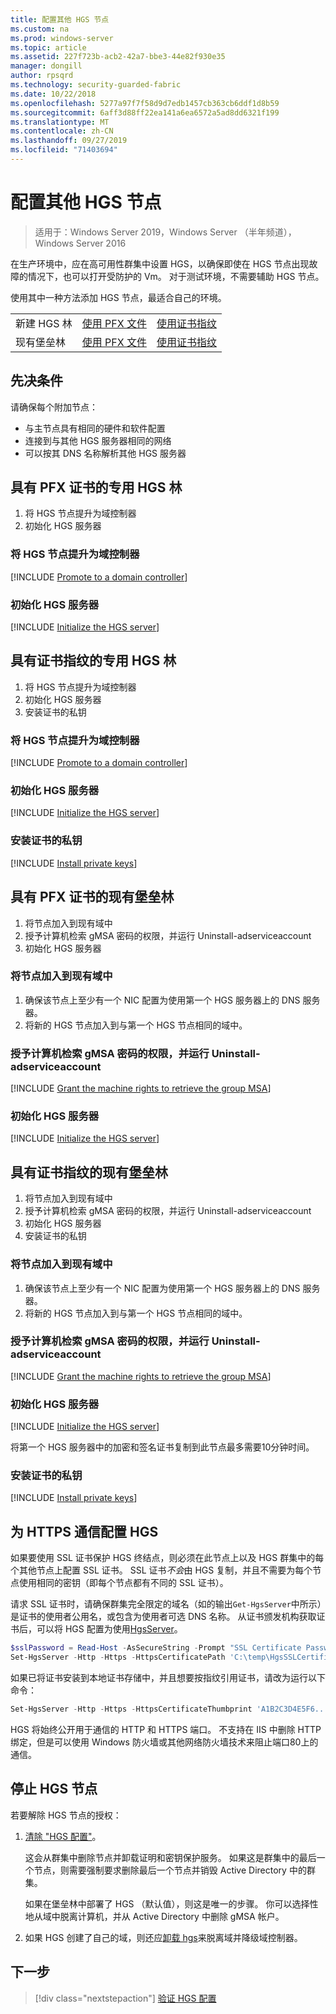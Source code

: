 ```yaml
---
title: 配置其他 HGS 节点
ms.custom: na
ms.prod: windows-server
ms.topic: article
ms.assetid: 227f723b-acb2-42a7-bbe3-44e82f930e35
manager: dongill
author: rpsqrd
ms.technology: security-guarded-fabric
ms.date: 10/22/2018
ms.openlocfilehash: 5277a97f7f58d9d7edb1457cb363cb6ddf1d8b59
ms.sourcegitcommit: 6aff3d88ff22ea141a6ea6572a5ad8dd6321f199
ms.translationtype: MT
ms.contentlocale: zh-CN
ms.lasthandoff: 09/27/2019
ms.locfileid: "71403694"
---
```

# <a name="configure-additional-hgs-nodes"></a>配置其他 HGS 节点

>适用于：Windows Server 2019，Windows Server （半年频道），Windows Server 2016

在生产环境中，应在高可用性群集中设置 HGS，以确保即使在 HGS 节点出现故障的情况下，也可以打开受防护的 Vm。 对于测试环境，不需要辅助 HGS 节点。

使用其中一种方法添加 HGS 节点，最适合自己的环境。

|                |                         |                              | 
|----------------|-------------------------|------------------------------|
|新建 HGS 林  | [使用 PFX 文件](#dedicated-hgs-forest-with-pfx-certificates) | [使用证书指纹](#dedicated-hgs-forest-with-certificate-thumbprints) |
|现有堡垒林 |  [使用 PFX 文件](#existing-bastion-forest-with-pfx-certificates) | [使用证书指纹](#existing-bastion-forest-with-certificate-thumbprints) |

## <a name="prerequisites"></a>先决条件

请确保每个附加节点： 
- 与主节点具有相同的硬件和软件配置 
- 连接到与其他 HGS 服务器相同的网络
- 可以按其 DNS 名称解析其他 HGS 服务器

## <a name="dedicated-hgs-forest-with-pfx-certificates"></a>具有 PFX 证书的专用 HGS 林

1. 将 HGS 节点提升为域控制器
2. 初始化 HGS 服务器

### <a name="promote-the-hgs-node-to-a-domain-controller"></a>将 HGS 节点提升为域控制器

[!INCLUDE [Promote to a domain controller](../../../includes/guarded-fabric-promote-domain-controller.md)] 

### <a name="initialize-the-hgs-server"></a>初始化 HGS 服务器

[!INCLUDE [Initialize the HGS server](../../../includes/guarded-fabric-initialize-hgs-on-the-node.md)] 

## <a name="dedicated-hgs-forest-with-certificate-thumbprints"></a>具有证书指纹的专用 HGS 林
 
1. 将 HGS 节点提升为域控制器
2. 初始化 HGS 服务器
3. 安装证书的私钥

### <a name="promote-the-hgs-node-to-a-domain-controller"></a>将 HGS 节点提升为域控制器

[!INCLUDE [Promote to a domain controller](../../../includes/guarded-fabric-promote-domain-controller.md)] 

### <a name="initialize-the-hgs-server"></a>初始化 HGS 服务器

[!INCLUDE [Initialize the HGS server](../../../includes/guarded-fabric-initialize-hgs-on-the-node.md)] 

### <a name="install-the-private-keys-for-the-certificates"></a>安装证书的私钥

[!INCLUDE [Install private keys](../../../includes/guarded-fabric-install-private-keys.md)]

## <a name="existing-bastion-forest-with-pfx-certificates"></a>具有 PFX 证书的现有堡垒林

1. 将节点加入到现有域中
2. 授予计算机检索 gMSA 密码的权限，并运行 Uninstall-adserviceaccount
3. 初始化 HGS 服务器

### <a name="join-the-node-to-the-existing-domain"></a>将节点加入到现有域中

1. 确保该节点上至少有一个 NIC 配置为使用第一个 HGS 服务器上的 DNS 服务器。
2. 将新的 HGS 节点加入到与第一个 HGS 节点相同的域中。 

### <a name="grant-the-machine-rights-to-retrieve-gmsa-password-and-run-install-adserviceaccount"></a>授予计算机检索 gMSA 密码的权限，并运行 Uninstall-adserviceaccount

[!INCLUDE [Grant the machine rights to retrieve the group MSA](../../../includes/guarded-fabric-grant-machine-rights-to-retrieve-gmsa.md)] 

### <a name="initialize-the-hgs-server"></a>初始化 HGS 服务器

[!INCLUDE [Initialize the HGS server](../../../includes/guarded-fabric-initialize-hgs-on-the-node.md)] 

## <a name="existing-bastion-forest-with-certificate-thumbprints"></a>具有证书指纹的现有堡垒林

1. 将节点加入到现有域中
2. 授予计算机检索 gMSA 密码的权限，并运行 Uninstall-adserviceaccount
3. 初始化 HGS 服务器
4. 安装证书的私钥

### <a name="join-the-node-to-the-existing-domain"></a>将节点加入到现有域中

1. 确保该节点上至少有一个 NIC 配置为使用第一个 HGS 服务器上的 DNS 服务器。
2. 将新的 HGS 节点加入到与第一个 HGS 节点相同的域中。 

### <a name="grant-the-machine-rights-to-retrieve-gmsa-password-and-run-install-adserviceaccount"></a>授予计算机检索 gMSA 密码的权限，并运行 Uninstall-adserviceaccount

[!INCLUDE [Grant the machine rights to retrieve the group MSA](../../../includes/guarded-fabric-grant-machine-rights-to-retrieve-gmsa.md)] 

### <a name="initialize-the-hgs-server"></a>初始化 HGS 服务器

[!INCLUDE [Initialize the HGS server](../../../includes/guarded-fabric-initialize-hgs-on-the-node.md)] 

将第一个 HGS 服务器中的加密和签名证书复制到此节点最多需要10分钟时间。

### <a name="install-the-private-keys-for-the-certificates"></a>安装证书的私钥

[!INCLUDE [Install private keys](../../../includes/guarded-fabric-install-private-keys.md)]

## <a name="configure-hgs-for-https-communications"></a>为 HTTPS 通信配置 HGS

如果要使用 SSL 证书保护 HGS 终结点，则必须在此节点上以及 HGS 群集中的每个其他节点上配置 SSL 证书。
SSL 证书*不会*由 HGS 复制，并且不需要为每个节点使用相同的密钥（即每个节点都有不同的 SSL 证书）。

请求 SSL 证书时，请确保群集完全限定的域名（如的输出`Get-HgsServer`中所示）是证书的使用者公用名，或包含为使用者可选 DNS 名称。
从证书颁发机构获取证书后，可以将 HGS 配置为使用[HgsServer](https://technet.microsoft.com/itpro/powershell/windows/hgsserver/set-hgsserver)。

```powershell
$sslPassword = Read-Host -AsSecureString -Prompt "SSL Certificate Password"
Set-HgsServer -Http -Https -HttpsCertificatePath 'C:\temp\HgsSSLCertificate.pfx' -HttpsCertificatePassword $sslPassword
```

如果已将证书安装到本地证书存储中，并且想要按指纹引用证书，请改为运行以下命令：

```powershell
Set-HgsServer -Http -Https -HttpsCertificateThumbprint 'A1B2C3D4E5F6...'
```

HGS 将始终公开用于通信的 HTTP 和 HTTPS 端口。
不支持在 IIS 中删除 HTTP 绑定，但是可以使用 Windows 防火墙或其他网络防火墙技术来阻止端口80上的通信。

## <a name="decommission-an-hgs-node"></a>停止 HGS 节点

若要解除 HGS 节点的授权：

1. [清除 "HGS 配置"](guarded-fabric-manage-hgs.md#clearing-the-hgs-configuration)。

   这会从群集中删除节点并卸载证明和密钥保护服务。 
   如果这是群集中的最后一个节点，则需要强制要求删除最后一个节点并销毁 Active Directory 中的群集。 
   
   如果在堡垒林中部署了 HGS （默认值），则这是唯一的步骤。 
   你可以选择性地从域中脱离计算机，并从 Active Directory 中删除 gMSA 帐户。

1. 如果 HGS 创建了自己的域，则还应[卸载 hgs](guarded-fabric-manage-hgs.md#clearing-the-hgs-configuration)来脱离域并降级域控制器。



## <a name="next-step"></a>下一步

> [!div class="nextstepaction"]
> [验证 HGS 配置](guarded-fabric-verify-hgs-configuration.md)

